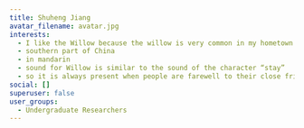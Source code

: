 ```yaml
---
title: Shuheng Jiang
avatar_filename: avatar.jpg
interests:
  - I like the Willow because the willow is very common in my hometown
  - southern part of China
  - in mandarin
  - sound for Willow is similar to the sound of the character “stay”
  - so it is always present when people are farewell to their close friends.
social: []
superuser: false
user_groups:
  - Undergraduate Researchers
---
```


